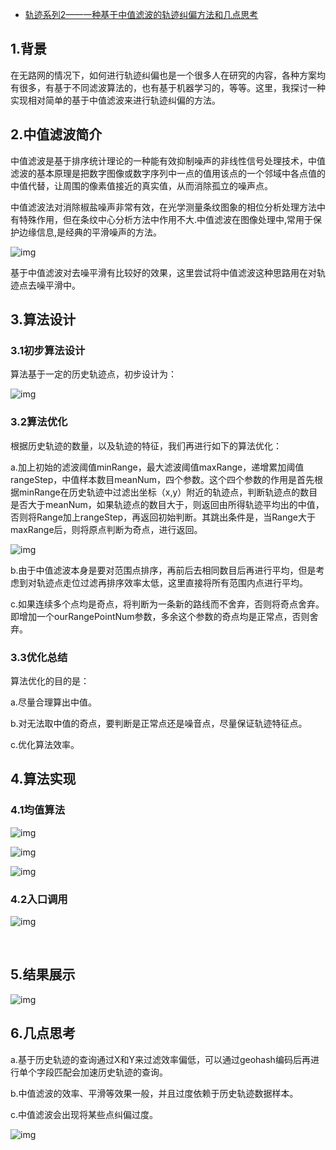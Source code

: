 - [轨迹系列2——一种基于中值滤波的轨迹纠偏方法和几点思考](https://www.cnblogs.com/naaoveGIS/p/6492889.html)

## 1.背景

在无路网的情况下，如何进行轨迹纠偏也是一个很多人在研究的内容，各种方案均有很多，有基于不同滤波算法的，也有基于机器学习的，等等。这里，我探讨一种实现相对简单的基于中值滤波来进行轨迹纠偏的方法。

## 2.中值滤波简介

中值滤波是基于排序统计理论的一种能有效抑制噪声的非线性信号处理技术，中值滤波的基本原理是把数字图像或数字序列中一点的值用该点的一个邻域中各点值的中值代替，让周围的像素值接近的真实值，从而消除孤立的噪声点。

中值滤波法对消除椒盐噪声非常有效，在光学测量条纹图象的相位分析处理方法中有特殊作用，但在条纹中心分析方法中作用不大.中值滤波在图像处理中,常用于保护边缘信息,是经典的平滑噪声的方法。

 ![img](https://images2015.cnblogs.com/blog/656746/201703/656746-20170302221052641-1818634776.png)

基于中值滤波对去噪平滑有比较好的效果，这里尝试将中值滤波这种思路用在对轨迹点去噪平滑中。

## 3.算法设计

### 3.1初步算法设计

算法基于一定的历史轨迹点，初步设计为：

 ![img](https://images2015.cnblogs.com/blog/656746/201703/656746-20170302221103485-2144992446.png)

### 3.2算法优化

根据历史轨迹的数量，以及轨迹的特征，我们再进行如下的算法优化：

a.加上初始的滤波阈值minRange，最大滤波阈值maxRange，递增累加阈值rangeStep，中值样本数目meanNum，四个参数。这个四个参数的作用是首先根据minRange在历史轨迹中过滤出坐标（x,y）附近的轨迹点，判断轨迹点的数目是否大于meanNum，如果轨迹点的数目大于，则返回由所得轨迹平均出的中值，否则将Range加上rangeStep，再返回初始判断。其跳出条件是，当Range大于maxRange后，则将原点判断为奇点，进行返回。

 ![img](https://images2015.cnblogs.com/blog/656746/201703/656746-20170302221112329-370526471.png)

b.由于中值滤波本身是要对范围点排序，再前后去相同数目后再进行平均，但是考虑到对轨迹点走位过滤再排序效率太低，这里直接将所有范围内点进行平均。

c.如果连续多个点均是奇点，将判断为一条新的路线而不舍弃，否则将奇点舍弃。即增加一个ourRangePointNum参数，多余这个参数的奇点均是正常点，否则舍弃。

### 3.3优化总结

算法优化的目的是：

a.尽量合理算出中值。

b.对无法取中值的奇点，要判断是正常点还是噪音点，尽量保证轨迹特征点。

c.优化算法效率。

## 4.算法实现

### 4.1均值算法

 ![img](https://images2015.cnblogs.com/blog/656746/201703/656746-20170302221125907-53624273.png)

![img](https://images2015.cnblogs.com/blog/656746/201703/656746-20170302221139141-1250402088.png)

![img](https://images2015.cnblogs.com/blog/656746/201703/656746-20170302221150766-1873304596.png)

 

### 4.2入口调用

 ![img](https://images2015.cnblogs.com/blog/656746/201703/656746-20170302221203938-1223997855.png)

 

​      

## 5.结果展示

 

 ![img](https://images2015.cnblogs.com/blog/656746/201703/656746-20170302221216641-771065764.png)

## 6.几点思考

a.基于历史轨迹的查询通过X和Y来过滤效率偏低，可以通过geohash编码后再进行单个字段匹配会加速历史轨迹的查询。

b.中值滤波的效率、平滑等效果一般，并且过度依赖于历史轨迹数据样本。

c.中值滤波会出现将某些点纠偏过度。

 ![img](https://images2015.cnblogs.com/blog/656746/201703/656746-20170302221225751-1280563838.png)

 